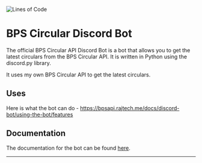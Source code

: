 ![Lines of Code](https://img.shields.io/tokei/lines/github/BPS-Circular-API/discord-bot)

# BPS Circular Discord Bot
The official BPS Circular API Discord Bot is a bot that allows you to get the latest circulars from the BPS Circular API. It is written in Python using the discord.py library.

It uses my own BPS Circular API to get the latest circulars.

## Uses 

Here is what the bot can do - https://bpsapi.rajtech.me/docs/discord-bot/using-the-bot/features

## Documentation ###

The documentation for the bot can be found [here](https://bpsapi.rajtech.me/docs/category/discord-bot).

---
